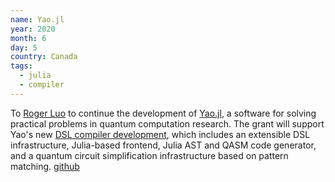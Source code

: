 ```yaml
---
name: Yao.jl
year: 2020
month: 6
day: 5
country: Canada
tags:
  - julia
  - compiler
---
```

To [Roger Luo](https://rogerluo.me/) to continue the development of [Yao.jl](https://yaoquantum.org/), a software for solving practical problems in quantum computation research. The grant will support Yao's new [DSL compiler development](https://github.com/QuantumBFS/YaoLang.jl), which includes an extensible DSL infrastructure, Julia-based frontend, Julia AST and QASM code generator, and a quantum circuit simplification infrastructure based on pattern matching. [github](https://github.com/QuantumBFS/YaoLang.jl)
    
